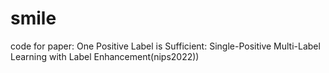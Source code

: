 # smile
code for paper: One Positive Label is Sufficient: Single-Positive Multi-Label Learning with Label Enhancement(nips2022))
